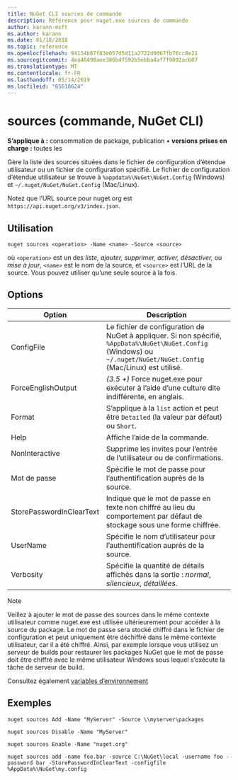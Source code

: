 ```yaml
---
title: NuGet CLI sources de commande
description: Référence pour nuget.exe sources de commande
author: karann-msft
ms.author: karann
ms.date: 01/18/2018
ms.topic: reference
ms.openlocfilehash: 94134b87f83e057d5d11a2722d9067fb76cc8e21
ms.sourcegitcommit: 4ea46498aee386b4f592b5ebba4af7f9092ac607
ms.translationtype: MT
ms.contentlocale: fr-FR
ms.lasthandoff: 05/14/2019
ms.locfileid: "65610624"
---
```

# <a name="sources-command-nuget-cli"></a>sources (commande, NuGet CLI)

**S’applique à :** consommation de package, publication &bullet; **versions prises en charge :** toutes les

Gère la liste des sources situées dans le fichier de configuration d’étendue utilisateur ou un fichier de configuration spécifié. Le fichier de configuration d’étendue utilisateur se trouve à `%appdata%\NuGet\NuGet.Config` (Windows) et `~/.nuget/NuGet/NuGet.Config` (Mac/Linux).

Notez que l’URL source pour nuget.org est `https://api.nuget.org/v3/index.json`.

## <a name="usage"></a>Utilisation

```cli
nuget sources <operation> -Name <name> -Source <source>
```

où `<operation>` est un des *liste, ajouter, supprimer, activer, désactiver,* ou *mise à jour*, `<name>` est le nom de la source, et `<source>` est l’URL de la source. Vous pouvez utiliser qu’une seule source à la fois.

## <a name="options"></a>Options

| Option | Description |
| --- | --- |
| ConfigFile | Le fichier de configuration de NuGet à appliquer. Si non spécifié, `%AppData%\NuGet\NuGet.Config` (Windows) ou `~/.nuget/NuGet/NuGet.Config` (Mac/Linux) est utilisé.|
| ForceEnglishOutput | *(3.5 +)* Force nuget.exe pour exécuter à l’aide d’une culture dite indifférente, en anglais. |
| Format | S’applique à la `list` action et peut être `Detailed` (la valeur par défaut) ou `Short`. |
| Help | Affiche l’aide de la commande. |
| NonInteractive | Supprime les invites pour l’entrée de l’utilisateur ou de confirmations. |
| Mot de passe | Spécifie le mot de passe pour l’authentification auprès de la source. |
| StorePasswordInClearText | Indique que le mot de passe en texte non chiffré au lieu du comportement par défaut de stockage sous une forme chiffrée. |
| UserName | Spécifie le nom d’utilisateur pour l’authentification auprès de la source. |
| Verbosity | Spécifie la quantité de détails affichés dans la sortie : *normal*, *silencieux*, *détaillées*. |

> [!Note]
> Veillez à ajouter le mot de passe des sources dans le même contexte utilisateur comme nuget.exe est utilisée ultérieurement pour accéder à la source du package. Le mot de passe sera stocké chiffré dans le fichier de configuration et peut uniquement être déchiffré dans le même contexte utilisateur, car il a été chiffré. Ainsi, par exemple lorsque vous utilisez un serveur de builds pour restaurer les packages NuGet que le mot de passe doit être chiffré avec le même utilisateur Windows sous lequel s’exécute la tâche de serveur de build.

Consultez également [variables d’environnement](cli-ref-environment-variables.md)

## <a name="examples"></a>Exemples

```cli
nuget sources Add -Name "MyServer" -Source \\myserver\packages

nuget sources Disable -Name "MyServer"

nuget sources Enable -Name "nuget.org"

nuget sources add -name foo.bar -source C:\NuGet\local -username foo -password bar -StorePasswordInClearText -configfile %AppData%\NuGet\my.config
```
